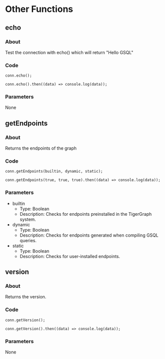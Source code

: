 # Other Functions

## echo

### About
Test the connection with echo() which will return "Hello GSQL"

### Code
```
conn.echo();
```
```
conn.echo().then((data) => console.log(data));
```

### Parameters

None

## getEndpoints

### About
Returns the endpoints of the graph

### Code
```
conn.getEndpoints(builtin, dynamic, static);
```
```
conn.getEndpoints(true, true, true).then((data) => console.log(data));
```

### Parameters

- builtin
    - Type: Boolean
    - Description: Checks for endpoints preinstalled in the TigerGraph system.
- dynamic
    - Type: Boolean
    - Description: Checks for endpoints generated when compiling GSQL queries.
- static
    - Type: Boolean
    - Description: Checks for user-installed endpoints.

## version

### About
Returns the version.

### Code
```
conn.getVersion();
```
```
conn.getVersion().then((data) => console.log(data));
```

### Parameters

None
